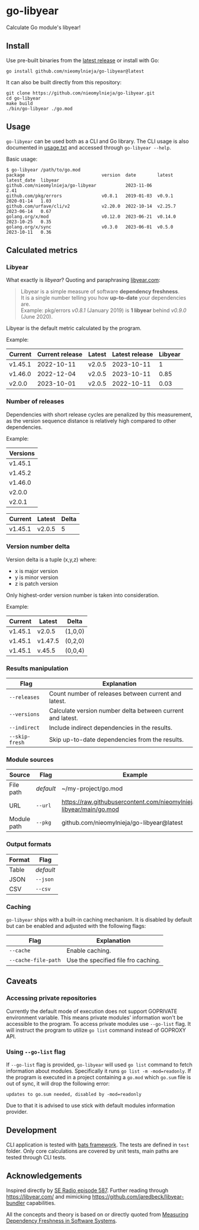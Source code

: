 # go-libyear

Calculate Go module's libyear!

## Install

Use pre-built binaries from
the [latest release](https://github.com/nieomylnieja/go-libyear/releases/latest)
or install
with Go:

```shell
go install github.com/nieomylnieja/go-libyear@latest
```

It can also be built directly from this repository:

```shell
git clone https://github.com/nieomylnieja/go-libyear.git
cd go-libyear
make build
./bin/go-libyear ./go.mod
```

## Usage

`go-libyear` can be used both as a CLI and Go library.
The CLI usage is also documented in [usage.txt](./cmd/usage.txt)
and accessed through `go-libyear --help`.

Basic usage:

```shell
$ go-libyear /path/to/go.mod
package                             version  date        latest   latest_date  libyear
github.com/nieomylnieja/go-libyear           2023-11-06                        2.41
github.com/pkg/errors               v0.8.1   2019-01-03  v0.9.1   2020-01-14   1.03
github.com/urfave/cli/v2            v2.20.0  2022-10-14  v2.25.7  2023-06-14   0.67
golang.org/x/mod                    v0.12.0  2023-06-21  v0.14.0  2023-10-25   0.35
golang.org/x/sync                   v0.3.0   2023-06-01  v0.5.0   2023-10-11   0.36
```

## Calculated metrics

### Libyear

What exactly is _libyear_?
Quoting and paraphrasing [libyear.com](https://libyear.com/):
> Libyear is a simple measure of software **dependency freshness**. \
> It is a single number telling you how **up-to-date** your dependencies
> are. \
> Example: pkg/errors _v0.8.1_ (January 2019) is **1 libyear** behind _v0.9.0_
> (June 2020).

Libyear is the default metric calculated by the program.

Example:

| Current | Current release | Latest | Latest release | Libyear |
|---------|-----------------|--------|----------------|---------|
| v1.45.1 | 2022-10-11      | v2.0.5 | 2023-10-11     | 1       |
| v1.46.0 | 2022-12-04      | v2.0.5 | 2023-10-11     | 0.85    |
| v2.0.0  | 2023-10-01      | v2.0.5 | 2022-10-11     | 0.03    |

### Number of releases

Dependencies with short release cycles are penalized by this measurement,
as the version sequence distance is relatively high compared to other
dependencies.

Example:

| Versions |
|----------|
| v1.45.1  |
| v1.45.2  |
| v1.46.0  |
| v2.0.0   |
| v2.0.1   |

| Current | Latest | Delta |
|---------|--------|-------|
| v1.45.1 | v2.0.5 | 5     |

### Version number delta

Version delta is a tuple (x,y,z) where:

- x is major version
- y is minor version
- z is patch version

Only highest-order version number is taken into consideration.

Example:

| Current | Latest  | Delta   |
|---------|---------|---------|
| v1.45.1 | v2.0.5  | (1,0,0) |
| v1.45.1 | v1.47.5 | (0,2,0) |
| v1.45.1 | v.45.5  | (0,0,4) |

### Results manipulation

| Flag           | Explanation                                                |
|----------------|------------------------------------------------------------|
| `--releases`   | Count number of releases between current and latest.       |
| `--versions`   | Calculate version number delta between current and latest. |
| `--indirect`   | Include indirect dependencies in the results.              |
| `--skip-fresh` | Skip up-to-date dependencies from the results.             |

### Module sources

<!-- markdownlint-disable MD013 -->

| Source      | Flag      | Example                                                               |
|-------------|-----------|-----------------------------------------------------------------------|
| File path   | _default_ | ~/my-project/go.mod                                                   |
| URL         | `--url`   | https://raw.githubusercontent.com/nieomylnieja/go-libyear/main/go.mod |
| Module path | `--pkg`   | github.com/nieomylnieja/go-libyear@latest                             |

<!-- markdownlint-enable MD013 -->

### Output formats

| Format | Flag      |
|--------|-----------|
| Table  | _default_ |
| JSON   | `--json`  |
| CSV    | `--csv`   |

### Caching

`go-libyear` ships with a built-in caching mechanism.
It is disabled by default but can be enabled and adjusted with the following
flags:

| Flag                | Explanation                         |
|---------------------|-------------------------------------|
| `--cache`           | Enable caching.                     |
| `--cache-file-path` | Use the specified file fro caching. |

## Caveats

### Accessing private repositories

Currently the default mode of execution does not support GOPRIVATE environment
variable.
This means private modules' information won't be accessible to the program. To
access
private modules use `--go-list` flag. It will instruct the program to
utilize `go list`
command instead of GOPROXY API.

### Using `--go-list` flag

If `--go-list` flag is provided, `go-libyear` will used `go list` command to
fetch information about modules.
Specifically it runs `go list -m -mod=readonly`.
If the program is executed in a project containing a `go.mod` which `go.sum`
file is out of sync,
it will drop the following error:

```text
updates to go.sum needed, disabled by -mod=readonly
```

Due to that it is advised to use stick with default modules information
provider.

## Development

CLI application is tested
with [bats framework](https://github.com/bats-core/bats-core).
The tests are defined in `test` folder.
Only core calculations are covered by unit tests, main paths are tested through
CLI tests.

## Acknowledgements

Inspired directly
by [SE Radio episode 587](https://www.se-radio.net/2023/10/se-radio-587-m-scott-ford-on-managing-dependency-freshness/).
Further reading through https://libyear.com/ and
mimicking https://github.com/jaredbeck/libyear-bundler capabilities.

All the concepts and theory is based
on or directly quoted
from [Measuring Dependency Freshness in Software Systems][1].

[1]: <https://ericbouwers.github.io/papers/icse15.pdf> (J. Cox, E. Bouwers, M. van Eekelen and J. Visser, Measuring Dependency Freshness in Software Systems. In Proceedings of the 37th International Conference on Software Engineering, May 2015)
